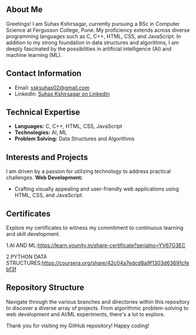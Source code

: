 ## About Me

Greetings! I am Suhas Kshirsagar, currently pursuing a BSc in Computer Science at Fergusson College, Pune. My proficiency extends across diverse programming languages such as C, C++, HTML, CSS, and JavaScript. In addition to my strong foundation in data structures and algorithms, I am deeply fascinated by the possibilities in artificial intelligence (AI) and machine learning (ML).

## Contact Information

- Email: ssksuhas02@gmail.com
- LinkedIn: [Suhas Kshirsagar on LinkedIn](https://www.linkedin.com/in/suhas-kshirsagar-778682274/)

## Technical Expertise

- **Languages:** C, C++, HTML, CSS, JavaScript
- **Technologies:** AI, ML
- **Problem Solving:** Data Structures and Algorithms

## Interests and Projects

I am driven by a passion for utilizing technology to address practical challenges.
   **Web Development:**
   - Crafting visually appealing and user-friendly web applications using HTML, CSS, and JavaScript.

## Certificates

Explore my certificates to witness my commitment to continuous learning and skill development.

1.AI AND ML:https://learn.younity.in/share-certificate?serialno=YV67G3EC

2.PYTHON DATA STRUCTURES:https://coursera.org/share/42c04a7edcd8a9f1303d63691cfebf3f

## Repository Structure

Navigate through the various branches and directories within this repository to discover a diverse array of projects. From algorithmic problem-solving to web development and AI/ML experiments, there's a lot to explore.

Thank you for visiting my GitHub repository! Happy coding!
